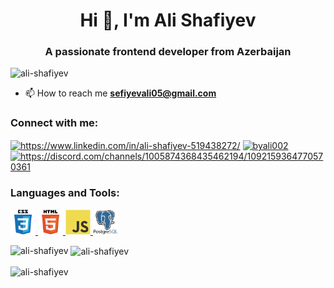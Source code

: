 
<h1 align="center">Hi 👋, I'm Ali Shafiyev</h1>
<h3 align="center">A passionate frontend developer from Azerbaijan</h3>

<p align="left"> <img src="https://komarev.com/ghpvc/?username=ali-shafiyev&label=Profile%20views&color=0e75b6&style=flat" alt="ali-shafiyev" /> </p>

- 📫 How to reach me **sefiyevali05@gmail.com**

<h3 align="left">Connect with me:</h3>
<p align="left">
<a href="https://linkedin.com/in/https://www.linkedin.com/in/ali-shafiyev-519438272/" target="blank"><img align="center" src="https://raw.githubusercontent.com/rahuldkjain/github-profile-readme-generator/master/src/images/icons/Social/linked-in-alt.svg" alt="https://www.linkedin.com/in/ali-shafiyev-519438272/" height="30" width="40" /></a>
<a href="https://instagram.com/byali002" target="blank"><img align="center" src="https://raw.githubusercontent.com/rahuldkjain/github-profile-readme-generator/master/src/images/icons/Social/instagram.svg" alt="byali002" height="30" width="40" /></a>
<a href="https://discord.gg/https://discord.com/channels/1005874368435462194/1092159364770570361" target="blank"><img align="center" src="https://raw.githubusercontent.com/rahuldkjain/github-profile-readme-generator/master/src/images/icons/Social/discord.svg" alt="https://discord.com/channels/1005874368435462194/1092159364770570361" height="30" width="40" /></a>
</p>

<h3 align="left">Languages and Tools:</h3>
<p align="left"> <a href="https://www.w3schools.com/css/" target="_blank" rel="noreferrer"> <img src="https://raw.githubusercontent.com/devicons/devicon/master/icons/css3/css3-original-wordmark.svg" alt="css3" width="40" height="40"/> </a> <a href="https://www.w3.org/html/" target="_blank" rel="noreferrer"> <img src="https://raw.githubusercontent.com/devicons/devicon/master/icons/html5/html5-original-wordmark.svg" alt="html5" width="40" height="40"/> </a> <a href="https://developer.mozilla.org/en-US/docs/Web/JavaScript" target="_blank" rel="noreferrer"> <img src="https://raw.githubusercontent.com/devicons/devicon/master/icons/javascript/javascript-original.svg" alt="javascript" width="40" height="40"/> </a> <a href="https://www.postgresql.org" target="_blank" rel="noreferrer"> <img src="https://raw.githubusercontent.com/devicons/devicon/master/icons/postgresql/postgresql-original-wordmark.svg" alt="postgresql" width="40" height="40"/> </a> </p>

<p><img align="left" src="https://github-readme-stats.vercel.app/api/top-langs?username=ali-shafiyev&show_icons=true&locale=en&layout=compact" alt="ali-shafiyev" /></p>

<p>&nbsp;<img align="center" src="https://github-readme-stats.vercel.app/api?username=ali-shafiyev&show_icons=true&locale=en" alt="ali-shafiyev" /></p>

<p><img align="center" src="https://github-readme-streak-stats.herokuapp.com/?user=ali-shafiyev&" alt="ali-shafiyev" /></p>


